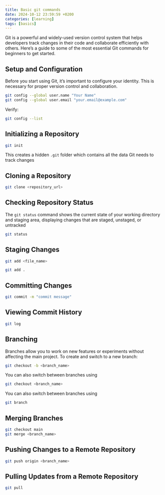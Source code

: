 ```yaml
---
title: Basic git commands
date: 2024-10-12 23:59:59 +0200
categories: [learning]
tags: [basics]
---
```


Git is a powerful and widely-used version control system that helps developers track changes in their code and collaborate efficiently with others. Here’s a guide to some of the most essential Git commands for beginners to get started.

## Setup and Configuration

Before you start using Git, it’s important to configure your identity. This is necessary for proper version control and collaboration.

```bash
git config --global user.name "Your Name"
git config --global user.email "your.email@example.com"
```

Verify:
```bash
git config --list
```

## Initializing a Repository

```bash
git init
```
This creates a hidden `.git` folder which contains all the data Git needs to track changes

## Cloning a Repository

```bash
git clone <repository_url>
```

## Checking Repository Status

The `git status` command shows the current state of your working directory and staging area, displaying changes that are staged, unstaged, or untracked

```bash
git status
```

## Staging Changes

```bash
git add <file_name>

git add .
```

## Committing Changes

```bash
git commit -m "commit message"
```

## Viewing Commit History

```bash
git log
```

## Branching

Branches allow you to work on new features or experiments without affecting the main project. To create and switch to a new branch:

```bash
git checkout -b <branch_name>
```

You can also switch between branches using
```bash
git checkout <branch_name>
```

You can also switch between branches using
```bash
git branch
```

## Merging Branches

```bash
git checkout main
git merge <branch_name>
```

## Pushing Changes to a Remote Repository

```bash
git push origin <branch_name>
```

## Pulling Updates from a Remote Repository

```bash
git pull
```
